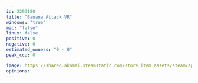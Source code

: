 ```yaml
---
id: 2293180
title: "Banana Attack VR"
windows: "true"
mac: "false"
linux: false
positive: 0
negative: 0
estimated_owners: "0 - 0"
peak_ccu: 0

image: https://shared.akamai.steamstatic.com/store_item_assets/steam/apps/2293180/header.jpg?t=1676006692
opinions:
---
```

